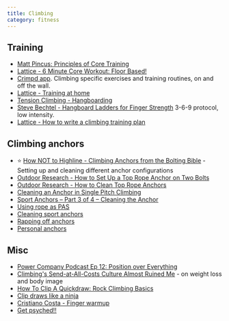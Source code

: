 ```yaml
---
title: Climbing
category: fitness
---
```


## Training

- [Matt Pincus: Principles of Core Training](https://www.trainingbeta.com/matt-pincus-principles-of-core-training/)
- [Lattice - 6 Minute Core Workout: Floor Based!](https://www.youtube.com/watch?v=MRY9RG3ewTQ)
- [Crimpd app](https://www.crimpd.com/). Climbing specific exercises and training routines, on and off the wall.
- [Lattice - Training at home](https://www.youtube.com/watch?v=FEq_QANqEmI)
- [Tension Climbing - Hangboarding](https://www.tensionclimbing.com/hangboarding-a-way/)
- [Steve Bechtel - Hangboard Ladders for Finger Strength](https://www.climbing.com/skills/training-hangboard-ladders-for-finger-strength/) 3-6-9 protocol, low intensity.
- [Lattice - How to write a climbing training plan](https://www.youtube.com/watch?v=X-fVHtCGimw)

## Climbing anchors

- :star: [How NOT to Highline - Climbing Anchors from the Bolting Bible](https://www.youtube.com/watch?v=oWvGC3fi4gA) - Setting up and cleaning different anchor configurations
- [Outdoor Research - How to Set Up a Top Rope Anchor on Two Bolts](https://www.youtube.com/watch?v=Y-pLP9dRWPc)
- [Outdoor Research - How to Clean Top Rope Anchors](https://www.youtube.com/watch?v=WzmbTHe_ql0)
- [Cleaning an Anchor in Single Pitch Climbing](https://americanalpineclub.org/resources-blog/2016/3/15/5ipkouk0id07cgc3dqks4fljnsgnx6)
- [Sport Anchors – Part 3 of 4 – Cleaning the Anchor](https://www.vdiffclimbing.com/clean-bolted-anchor/)
- [Using rope as PAS](https://www.mountainproject.com/forum/topic/108506432/anything-wrong-with-this-pas#ForumMessage-108507208)
- [Cleaning sport anchors](https://www.youtube.com/watch?v=G7N5RcsSyUw)
- [Rapping off anchors](https://vimeo.com/167639018)
- [Personal anchors](https://www.youtube.com/watch?v=0gWOiqPAZDw)

## Misc

- [Power Company Podcast Ep 12: Position over Everything](https://www.powercompanyclimbing.com/blog/2016/9/29/episode-12-poe-with-will-anglin-and-rowland-chen)
- [Climbing's Send-at-All-Costs Culture Almost Ruined Me](https://www.outsideonline.com/2411201/beth-rodden-climbing-body-image) - on weight loss and body image
- [How To Clip A Quickdraw: Rock Climbing Basics](https://www.youtube.com/watch?v=NwbXDakBYUw)
- [Clip draws like a ninja](http://peripheralscrutiny.blogspot.com/2012/01/clip-draws-like-ninja.html)
- [Cristiano Costa - Finger warmup](https://www.youtube.com/watch?v=eV5P7nXlH2E)
- [Get psyched!!](https://www.youtube.com/channel/UC5jRwTUqG15l-BcqQHbVFtA/videos)
